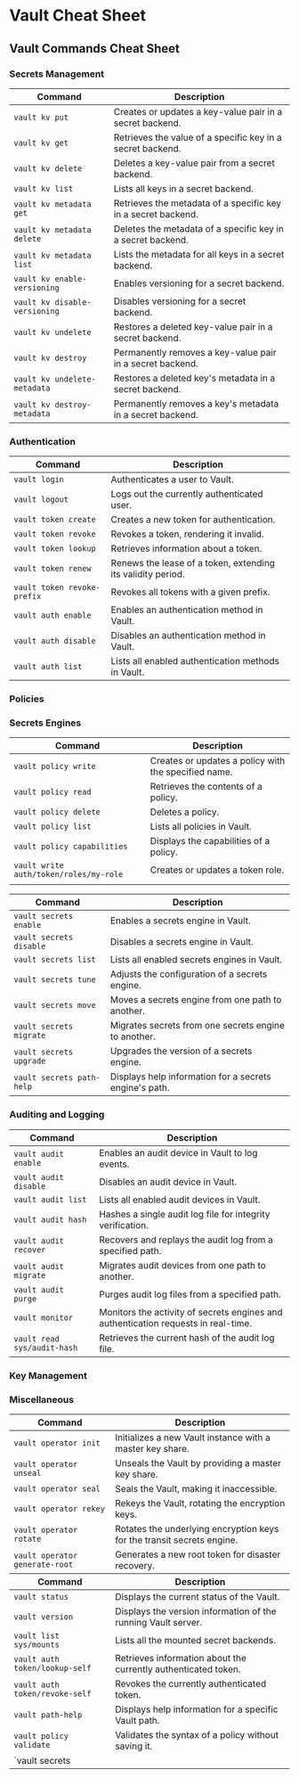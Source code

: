 # Vault Cheat Sheet

 
<h2>Vault Commands Cheat Sheet</h2>
<h3>Secrets Management</h3>
<table>
<thead>
<tr>
<th>Command</th>
<th>Description</th>
</tr>
</thead>
<tbody>
<tr>
<td><code>vault kv put</code></td>
<td>Creates or updates a key-value pair in a secret backend.</td>
</tr>
<tr>
<td><code>vault kv get</code></td>
<td>Retrieves the value of a specific key in a secret backend.</td>
</tr>
<tr>
<td><code>vault kv delete</code></td>
<td>Deletes a key-value pair from a secret backend.</td>
</tr>
<tr>
<td><code>vault kv list</code></td>
<td>Lists all keys in a secret backend.</td>
</tr>
<tr>
<td><code>vault kv metadata get</code></td>
<td>Retrieves the metadata of a specific key in a secret backend.</td>
</tr>
<tr>
<td><code>vault kv metadata delete</code></td>
<td>Deletes the metadata of a specific key in a secret backend.</td>
</tr>
<tr>
<td><code>vault kv metadata list</code></td>
<td>Lists the metadata for all keys in a secret backend.</td>
</tr>
<tr>
<td><code>vault kv enable-versioning</code></td>
<td>Enables versioning for a secret backend.</td>
</tr>
<tr>
<td><code>vault kv disable-versioning</code></td>
<td>Disables versioning for a secret backend.</td>
</tr>
<tr>
<td><code>vault kv undelete</code></td>
<td>Restores a deleted key-value pair in a secret backend.</td>
</tr>
<tr>
<td><code>vault kv destroy</code></td>
<td>Permanently removes a key-value pair in a secret backend.</td>
</tr>
<tr>
<td><code>vault kv undelete-metadata</code></td>
<td>Restores a deleted key's metadata in a secret backend.</td>
</tr>
<tr>
<td><code>vault kv destroy-metadata</code></td>
<td>Permanently removes a key's metadata in a secret backend.</td>
</tr>
</tbody>
</table>
<h3>Authentication</h3>
<table>
<thead>
<tr>
<th>Command</th>
<th>Description</th>
</tr>
</thead>
<tbody>
<tr>
<td><code>vault login</code></td>
<td>Authenticates a user to Vault.</td>
</tr>
<tr>
<td><code>vault logout</code></td>
<td>Logs out the currently authenticated user.</td>
</tr>
<tr>
<td><code>vault token create</code></td>
<td>Creates a new token for authentication.</td>
</tr>
<tr>
<td><code>vault token revoke</code></td>
<td>Revokes a token, rendering it invalid.</td>
</tr>
<tr>
<td><code>vault token lookup</code></td>
<td>Retrieves information about a token.</td>
</tr>
<tr>
<td><code>vault token renew</code></td>
<td>Renews the lease of a token, extending its validity period.</td>
</tr>
<tr>
<td><code>vault token revoke-prefix</code></td>
<td>Revokes all tokens with a given prefix.</td>
</tr>
<tr>
<td><code>vault auth enable</code></td>
<td>Enables an authentication method in Vault.</td>
</tr>
<tr>
<td><code>vault auth disable</code></td>
<td>Disables an authentication method in Vault.</td>
</tr>
<tr>
<td><code>vault auth list</code></td>
<td>Lists all enabled authentication methods in Vault.</td>
</tr>
</tbody>
</table>
<h3>Policies</h3>
<table>
<thead>
<tr>
<th>Command</th>
<th>Description</th>
</tr>
</thead>
<tbody>
<tr>
<td><code>vault policy write</code></td>
<td>Creates or updates a policy with the specified name.</td>
</tr>
<tr>
<td><code>vault policy read</code></td>
<td>Retrieves the contents of a policy.</td>
</tr>
<tr>
<td><code>vault policy delete</code></td>
<td>Deletes a policy.</td>
</tr>
<tr>
<td><code>vault policy list</code></td>
<td>Lists all policies in Vault.</td>
</tr>
<tr>
<td><code>vault policy capabilities</code></td>
<td>Displays the capabilities of a policy.</td>
</tr>
<tr>
<td><code>vault write auth/token/roles/my-role</code></td>
<td>Creates or updates a token role.</td>
</tr>
<tr>

<td></td>
</tr>
<h3>Secrets Engines</h3>
<table>
<thead>
<tr>
<th>Command</th>
<th>Description</th>
</tr>
</thead>
<tbody>
<tr>
<td><code>vault secrets enable</code></td>
<td>Enables a secrets engine in Vault.</td>
</tr>
<tr>
<td><code>vault secrets disable</code></td>
<td>Disables a secrets engine in Vault.</td>
</tr>
<tr>
<td><code>vault secrets list</code></td>
<td>Lists all enabled secrets engines in Vault.</td>
</tr>
<tr>
<td><code>vault secrets tune</code></td>
<td>Adjusts the configuration of a secrets engine.</td>
</tr>
<tr>
<td><code>vault secrets move</code></td>
<td>Moves a secrets engine from one path to another.</td>
</tr>
<tr>
<td><code>vault secrets migrate</code></td>
<td>Migrates secrets from one secrets engine to another.</td>
</tr>
<tr>
<td><code>vault secrets upgrade</code></td>
<td>Upgrades the version of a secrets engine.</td>
</tr>
<tr>
<td><code>vault secrets path-help</code></td>
<td>Displays help information for a secrets engine's path.</td>
</tr>
</tbody>
</table>
<h3>Auditing and Logging</h3>
<table>
<thead>
<tr>
<th>Command</th>
<th>Description</th>
</tr>
</thead>
<tbody>
<tr>
<td><code>vault audit enable</code></td>
<td>Enables an audit device in Vault to log events.</td>
</tr>
<tr>
<td><code>vault audit disable</code></td>
<td>Disables an audit device in Vault.</td>
</tr>
<tr>
<td><code>vault audit list</code></td>
<td>Lists all enabled audit devices in Vault.</td>
</tr>
<tr>
<td><code>vault audit hash</code></td>
<td>Hashes a single audit log file for integrity verification.</td>
</tr>
<tr>
<td><code>vault audit recover</code></td>
<td>Recovers and replays the audit log from a specified path.</td>
</tr>
<tr>
<td><code>vault audit migrate</code></td>
<td>Migrates audit devices from one path to another.</td>
</tr>
<tr>
<td><code>vault audit purge</code></td>
<td>Purges audit log files from a specified path.</td>
</tr>
<tr>
<td><code>vault monitor</code></td>
<td>Monitors the activity of secrets engines and authentication requests in real-time.</td>
</tr>
<tr>
<td><code>vault read sys/audit-hash</code></td>
<td>Retrieves the current hash of the audit log file.</td>
</tr>
</tbody>
</table>
<h3>Key Management</h3>
<table>
<thead>
<tr>
<th>Command</th>
<th>Description</th>
</tr>
</thead>
<tbody>
<tr>
<td><code>vault operator init</code></td>
<td>Initializes a new Vault instance with a master key share.</td>
</tr>
<tr>
<td><code>vault operator unseal</code></td>
<td>Unseals the Vault by providing a master key share.</td>
</tr>
<tr>
<td><code>vault operator seal</code></td>
<td>Seals the Vault, making it inaccessible.</td>
</tr>
<tr>
<td><code>vault operator rekey</code></td>
<td>Rekeys the Vault, rotating the encryption keys.</td>
</tr>
<tr>
<td><code>vault operator rotate</code></td>
<td>Rotates the underlying encryption keys for the transit secrets engine.</td>
</tr>
<tr>
<td><code>vault operator generate-root</code></td>
<td>Generates a new root token for disaster recovery.</td>
</tr>
<h3>Miscellaneous</h3>
<thead>
<tr>
<th>Command</th>
<th>Description</th>
</tr>
</thead>
<tbody>
<tr>
<td><code>vault status</code></td>
<td>Displays the current status of the Vault.</td>
</tr>
<tr>
<td><code>vault version</code></td>
<td>Displays the version information of the running Vault server.</td>
</tr>
<tr>
<td><code>vault list sys/mounts</code></td>
<td>Lists all the mounted secret backends.</td>
</tr>
<tr>
<td><code>vault auth token/lookup-self</code></td>
<td>Retrieves information about the currently authenticated token.</td>
</tr>
<tr>
<td><code>vault auth token/revoke-self</code></td>
<td>Revokes the currently authenticated token.</td>
</tr>
<tr>
<td><code>vault path-help</code></td>
<td>Displays help information for a specific Vault path.</td>
</tr>
<tr>
<td><code>vault policy validate</code></td>
<td>Validates the syntax of a policy without saving it.</td>
</tr>
<tr>
<td>`vault secrets</td>
<td></td>
</tr>
</tbody>
</table>
